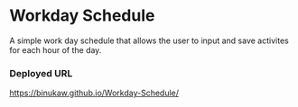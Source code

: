 ﻿# Workday Schedule
 A simple work day schedule that allows the user to input and save activites for each hour of the day.
 
 ### Deployed URL
 https://binukaw.github.io/Workday-Schedule/
 
 
 
